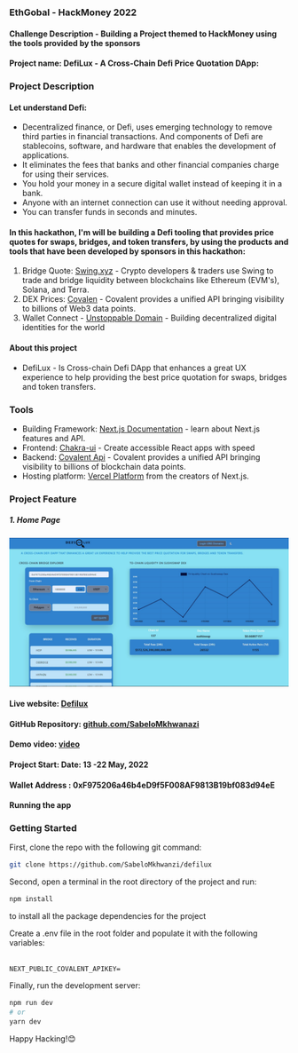 ### EthGobal - HackMoney 2022

#### Challenge Description - Building a Project themed to HackMoney using the tools provided by the sponsors 

#### Project name: DefiLux - A Cross-Chain Defi Price Quotation DApp: 

### Project Description

#### Let understand Defi:
- Decentralized finance, or Defi, uses emerging technology to remove third parties in financial transactions.
And components of Defi are stablecoins, software, and hardware that enables the development of applications.
- It eliminates the fees that banks and other financial companies charge for using their services.
- You hold your money in a secure digital wallet instead of keeping it in a bank.
- Anyone with an internet connection can use it without needing approval.
- You can transfer funds in seconds and minutes.

#### In this hackathon, I'm will be building a Defi tooling that provides price quotes for swaps, bridges, and token transfers, by using the products and tools that have been developed by sponsors in this hackathon:
1. Bridge Quote: [Swing.xyz](https://swing.xyz/) - Crypto developers & traders use Swing to trade and bridge liquidity between blockchains like Ethereum (EVM's), Solana, and Terra. 
2. DEX Prices: [Covalen](https://www.covalenthq.com/) - Covalent provides a unified API bringing visibility to billions of Web3 data points.
3. Wallet Connect - [Unstoppable Domain](https://unstoppabledomains.com/) - Building decentralized digital identities for the world

#### About this project
- DefiLux - Is Cross-chain Defi DApp that enhances a great UX experience to help providing the best price quotation for swaps, bridges and token transfers.

### Tools
- Building Framework: [Next.js Documentation](https://nextjs.org/docs) - learn about Next.js features and API.
- Frontend: [Chakra-ui](https://chakra-ui.com/) - Create accessible React apps with speed
- Backend: [Covalent Api](https://www.covalenthq.com/) - Covalent provides a unified API bringing visibility to billions of blockchain data points.
- Hosting platform: [Vercel Platform](https://vercel.com/new?utm_medium=default-template&filter=next.js&utm_source=create-next-app&utm_campaign=create-next-app-readme) from the creators of Next.js.

### Project Feature

##### 1. Home Page

![HomePage](https://github.com/SabeloMkhwanzi/defilux/blob/main/public/defiLuxHomePage1.jpg)

#### Live website: [Defilux](https://defilux.vercel.app/)

#### GitHub Repository: [github.com/SabeloMkhwanazi](https://github.com/SabeloMkhwanzi/defilux)

#### Demo video: [video](https://youtu.be/ncj2uz6j5fY)

#### Project Start: Date: 13 -22 May, 2022

#### Wallet Address : 0xF975206a46b4eD9f5F008AF9813B19bf083d94eE

#### Running the app

### Getting Started

First, clone the repo with the following git command:

```bash
git clone https://github.com/SabeloMkhwanzi/defilux
```

Second, open a terminal in the root directory of the project and run:

```bash
npm install
```

to install all the package dependencies for the project

Create a .env file in the root folder and populate it with the following variables:

```

NEXT_PUBLIC_COVALENT_APIKEY=

```

Finally, run the development server:

```bash
npm run dev
# or
yarn dev
```

Happy Hacking!😊
